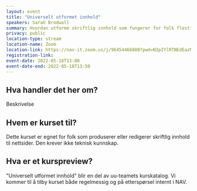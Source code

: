```yaml
---
layout: event
title: "Universelt utformet innhold"
speakers: Sarah Brodwall
summary: Hvordan utforme skriftlig innhold som fungerer for folk flest? Kurset blir del av NAVs interne kurskatalog.
privacy: public
location-type: stream
location-name: Zoom
location-link: https://nav-it.zoom.us/j/96454466880?pwd=N3pIYlRTNEdEazNpVkg5bk1tb2Q1dz09
registration-link:
event-date: 2022-05-18T13:00
event-date-end: 2022-05-18T13:50
---
```

## Hva handler det her om?
Beskrivelse

## Hvem er kurset til?
Dette kurset er egnet for folk som produserer eller redigerer skriftlig innhold til nettsider.  Den krever ikke teknisk kunnskap.

## Hva er et kurspreview?
"Universelt utformet innhold" blir en del av uu-teamets kurskatalog.  Vi kommer til å tilby kurset både regelmessig og på etterspørsel internt i NAV.
